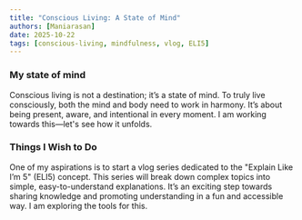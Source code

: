 ```yaml
---
title: "Conscious Living: A State of Mind"
authors: [Maniarasan]
date: 2025-10-22
tags: [conscious-living, mindfulness, vlog, ELI5]
---
```


### My state of mind

Conscious living is not a destination; it’s a state of mind. To truly live consciously, both the mind and body need to work in harmony. It’s about being present, aware, and intentional in every moment. I am working towards this—let's see how it unfolds.

### Things I Wish to Do

One of my aspirations is to start a vlog series dedicated to the "Explain Like I’m 5" (ELI5) concept. This series will break down complex topics into simple, easy-to-understand explanations. It’s an exciting step towards sharing knowledge and promoting understanding in a fun and accessible way. I am exploring the tools for this.
